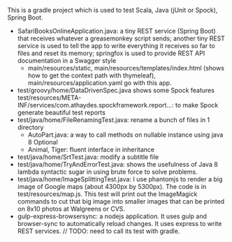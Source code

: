 This is a gradle project which is used to test Scala, Java (jUnit or Spock), Spring Boot.

- SafariBooksOnlineApplication.java: a tiny REST service (Spring Boot) that receives whatever a greasemonkey script
                                     sends; another tiny REST service is used to tell the app to write everything it
                                     receives so far to files and reset its memory; springfox is used to provide REST API documentation in a Swagger style 
  + main/resources/static, main/resources/templates/index.html (shows how to get the
                                     context path with thymeleaf), main/resources/application.yaml go with this app.
- test/groovy/home/DataDrivenSpec.java shows some Spock features
  test/resources/META-INF/services/com.athaydes.spockframework.report...: to make Spock generate beautiful test reports
- test/java/home/FileRenamingTest.java: rename a bunch of files in 1 directory
  + AutoPart.java: a way to call methods on nullable instance using java 8 Optional
  + Animal, Tiger: fluent interface in inheritance
- test/java/home/SrtTest.java: modify a subtitle file
- test/java/home/TryAndErrorTest.java: shows the usefulness of Java 8 lambda syntactic sugar in using brute force to
  solve problems.
- test/java/home/ImageSplittingTest.java: I use phantomjs to render a big image of Google maps (about 4300px by 5300px). 
                                          The code is in test/resources/map.js. This test will print out the ImageMagick
                                          commands to cut that big image into smaller images that can be printed on 8x10
                                          photos at Walgreens or CVS.
- gulp-express-browsersync: a nodejs application. It uses gulp and browser-sync to automatically reload changes. It uses
                            express to write REST services. // TODO: need to call its test with gradle.